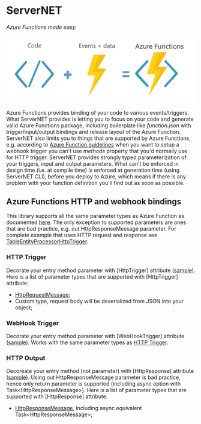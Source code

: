 # ServerNET
*Azure Functions made easy.*

![Code + Events](./docs/code%2Bevents.jpg)

Azure Functions provides binding of your code to various events/triggers. What ServerNET provides is letting you to focus on your code and generate valid Azure Functions package, including boilerplate like *function.json* with trigger/input/output bindings and release layout of the Azure Function. ServerNET also limits you to things that are supported by Azure Functions, e.g. according to [Azure Function guidelines](https://docs.microsoft.com/en-us/azure/azure-functions/functions-bindings-http-webhook#httptrigger) when you want to setup a webhook trigger you can't use *methods* property that you'd normally use for HTTP trigger. ServerNET provides strongly typed parameterization of your triggers, input and output parameters. What can't be enforced in design time (i.e. at compile time) is enforced at generation time (using ServerNET CLI), before you deploy to Azure, which means if there is any problem with your function definition you'll find out as soon as possible.

## Azure Functions HTTP and webhook bindings

This library supports all the same parameter types as Azure Function as documented [here](https://docs.microsoft.com/en-us/azure/azure-functions/functions-bindings-http-webhook). The only exception to supported parameters are ones that are bad practice, e.g. out HttpResponseMessage parameter. For complete example that uses HTTP request and response see [TableEntityProcessorHttpTrigger](./samples/MultiTriggerSample/Trigger/TableEntityProcessorHttpTrigger.cs).

### HTTP Trigger

Decorate your entry method parameter with [HttpTrigger] attribute ([sample](./samples/MultiTriggerSample/Trigger/TableEntityProcessorHttpTrigger.cs)). Here is a list of parameter types that are supported with [HttpTrigger] attribute:
* [HttpRequestMessage](https://msdn.microsoft.com/en-us/library/system.net.http.httprequestmessage(v=vs.118).aspx);
* Custom type, request body will be deserialized from JSON into your object;

### WebHook Trigger

Decorate your entry method parameter with [WebHookTrigger] attribute ([sample](./samples/DocumentationSamples/WebHookTriggerFunction.cs)). Works with the same parameter types as [HTTP Trigger](#http-trigger).

### HTTP Output

Decoreate your entry method (not parameter) with [HttpResponse] attribute ([sample](./samples/MultiTriggerSample/Trigger/TableEntityProcessorHttpTrigger.cs)). Using out HttpResponseMessage parameter is bad practice, hence only return parameter is supported (including async option with Task\<HttpResponseMessage\>). Here is a list of parameter types that are supported with [HttpResponse] attribute:
* [HttpResponseMessage](https://msdn.microsoft.com/en-us/library/system.net.http.httpresponsemessage(v=vs.118).aspx), including async equivalent Task\<HttpResponseMessage\>;
